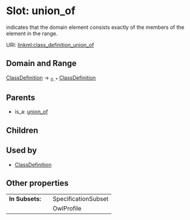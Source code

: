 
# Slot: union_of

indicates that the domain element consists exactly of the members of the element in the range.

URI: [linkml:class_definition_union_of](https://w3id.org/linkml/class_definition_union_of)


## Domain and Range

[ClassDefinition](ClassDefinition.md) &#8594;  <sub>0..\*</sub> [ClassDefinition](ClassDefinition.md)

## Parents

 *  is_a: [union_of](union_of.md)

## Children


## Used by

 * [ClassDefinition](ClassDefinition.md)

## Other properties

|  |  |  |
| --- | --- | --- |
| **In Subsets:** | | SpecificationSubset |
|  | | OwlProfile |
